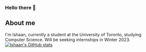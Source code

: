 ### Hello there 👋
## About me
I'm Ishaan, currently a student at the University of Toronto, studying Computer Science. Will be seeking internships in Winter 2023.
[![Ishaan's GitHub stats](https://github-readme-stats.vercel.app/api?username=ishaan-upadhyay)](https://github.com/anuraghazra/github-readme-stats)
<!--
**ishaan-upadhyay/ishaan-upadhyay** is a ✨ _special_ ✨ repository because its `README.md` (this file) appears on your GitHub profile.

Here are some ideas to get you started:

- 🔭 I’m currently working on ...
- 🌱 I’m currently learning ...
- 👯 I’m looking to collaborate on ...
- 🤔 I’m looking for help with ...
- 💬 Ask me about ...
- 📫 How to reach me: ...
- 😄 Pronouns: ...
- ⚡ Fun fact: ...
-->
